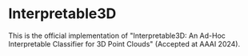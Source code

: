 # Interpretable3D
This is the official implementation of "Interpretable3D: An Ad-Hoc Interpretable Classifier for 3D Point Clouds" (Accepted at AAAI 2024).
